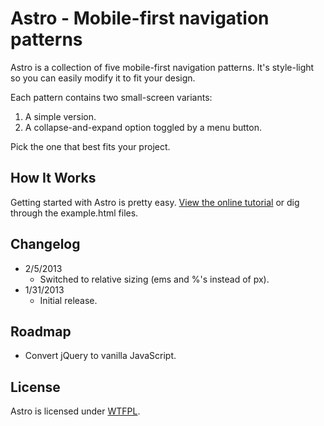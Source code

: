 # Astro - Mobile-first navigation patterns
Astro is a collection of five mobile-first navigation patterns. It's style-light so you can easily modify it to fit your design.

Each pattern contains two small-screen variants:
1. A simple version.
2. A collapse-and-expand option toggled by a menu button.

Pick the one that best fits your project.

## How It Works
Getting started with Astro is pretty easy. [View the online tutorial](http://cferdinandi.github.com/astro/) or dig through the example.html files.

## Changelog
* 2/5/2013
  * Switched to relative sizing (ems and %'s instead of px).
* 1/31/2013
  * Initial release.

## Roadmap
* Convert jQuery to vanilla JavaScript.

## License
Astro is licensed under [WTFPL](http://www.wtfpl.net/).
